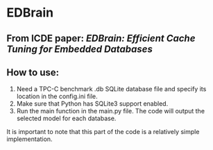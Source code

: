 # EDBrain
## From ICDE paper: **_**EDBrain: Efficient Cache Tuning for Embedded Databases**_**

## How to use:
1. Need a TPC-C benchmark .db SQLite database file and specify its location in the config.ini file.
2. Make sure that Python has SQLite3 support enabled.
3. Run the main function in the main.py file. The code will output the selected model for each database.

It is important to note that this part of the code is a relatively simple implementation.